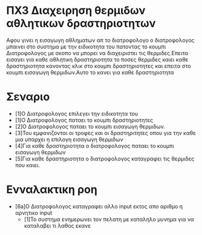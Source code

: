 # ΠΧ3 Διαχειρηση θερμιδων αθλητικων δραστηριοτητων
Αφου  γινει η εισαγωγη αθληματων απ το διατροφολογο ο διατροφολογος μπαινει στο συστημα με την ειδικοτητα του πατοντας το κουμπι Διατροφολογος με σκοπο να μπορει να διαχειριστει τις θερμιδες.Επειτα εισαγει για καθε αθλητικη δραστηριοτητα το ποσες θερμιδες καιει καθε δραστηριοτητα κανοντας κλικ στο κουμπι δραστηριοτητες και επειτα στο κουμπι εισαγωγη θερμιδων.Aυτο το κανει για καθε δραστηριοτητα

# Σεναριο
* [1]Ο Διατροφολογος επιλεγει την ειδικοτητα του
* [1]Ο Διατροφολογος παταει το κουμπι δραστηριοτητες
* [2]O Διατροφολογος παταει το κουμπι εισαγωγη θερμιδων.
* [3]Του εμφανιζονται οι τροφες και οι δραστηριτητες οπου για την καθε μια υπαρχει η επιλογη εισαγωγη θερμιδων
* [4]Για καθε δραστηριοτητα ο διατροφολογος παταει το κουμπι εισαγωγη θερμιδων
* [5]Για καθε δραστηριοτητα ο διατροφολογος καταγραφει τις θερμιδες που καιει.

# Ενναλακτικη ροη
* [6a]O Διατροφολογος καταγραφει αλλο input εκτος απο αριθμο η αρνητικο input
  * [1]To συστημα ενημερωνει τον πελατη με καταληλο μυνημα για να καταλαβει τι λαθος εκανε
